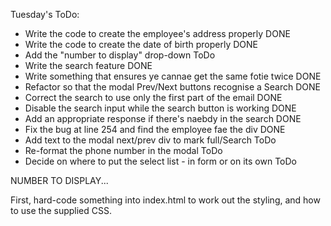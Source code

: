 Tuesday's ToDo:

- Write the code to create the employee's address properly              DONE
- Write the code to create the date of birth properly                   DONE
- Add the "number to display" drop-down                             ToDo
- Write the search feature                                              DONE
- Write something that ensures ye cannae get the same fotie twice       DONE
- Refactor so that the modal Prev/Next buttons recognise a Search       DONE
- Correct the search to use only the first part of the email            DONE
- Disable the search input while the search button is working           DONE
- Add an appropriate response if there's naebdy in the search           DONE
- Fix the bug at line 254 and find the employee fae the div             DONE
- Add text to the modal next/prev div to mark full/Search           ToDo
- Re-format the phone number in the modal                           ToDo
- Decide on where to put the select list - in form or on its own    ToDo

NUMBER TO DISPLAY...

First, hard-code something into index.html to work out the styling, and 
how to use the supplied CSS. 